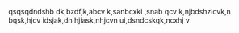 qsqsqdndshb dk,bzdfjk,abcv k,sanbcxki ,snab qcv k,njbdshzicvk,n bqsk,hjcv idsjak,dn hjiask,nhjcvn ui,dsndcskqk,ncxhj v
